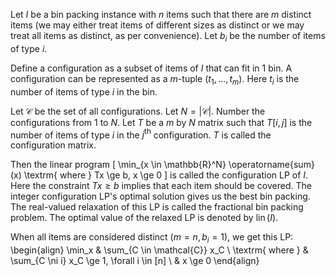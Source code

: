 Let $I$ be a bin packing instance with $n$ items such that there are $m$ distinct items
(we may either treat items of different sizes as distinct
or we may treat all items as distinct, as per convenience).
Let $b_i$ be the number of items of type $i$.

Define a configuration as a subset of items of $I$ that can fit in 1 bin.
A configuration can be represented as a $m$-tuple $(t_1, \ldots, t_m)$.
Here $t_i$ is the number of items of type $i$ in the bin.

Let $\mathcal{C}$ be the set of all configurations. Let $N = |\mathcal{C}|$.
Number the configurations from 1 to $N$.
Let $T$ be a $m$ by $N$ matrix such that $T[i, j]$ is the number of items
of type $i$ in the $j^{\textrm{th}}$ configuration.
$T$ is called the configuration matrix.

Then the linear program
\[ \min_{x \in \mathbb{R}^N} \operatorname{sum}(x) \textrm{ where } Tx \ge b, x \ge 0 \]
is called the configuration LP of $I$.
Here the constraint $Tx \ge b$ implies that each item should be covered.
The integer configuration LP's optimal solution gives us the best bin packing.
The real-valued relaxation of this LP is called the fractional bin packing problem.
The optimal value of the relaxed LP is denoted by $\operatorname{lin}(I)$.

When all items are considered distinct ($m = n, b_i = 1$), we get this LP:
\begin{align}
\min_x & \sum_{C \in \mathcal{C}} x_C
\\ \textrm{ where } & \sum_{C \ni i} x_C \ge 1, \forall i \in [n]
\\ & x \ge 0
\end{align}
